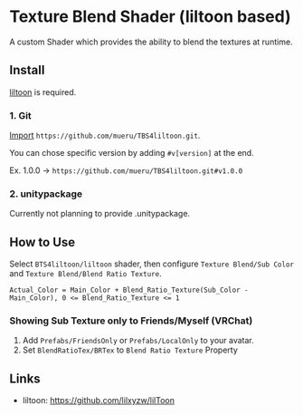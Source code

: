 # Texture Blend Shader (liltoon based)

A custom Shader which provides the ability to blend the textures at runtime.

## Install

[liltoon](https://github.com/lilxyzw/lilToon) is required.

### 1. Git

[Import](https://docs.unity3d.com/Manual/upm-ui-giturl.html) `https://github.com/mueru/TBS4liltoon.git`.

You can chose specific version by adding `#v[version]` at the end.

Ex. 1.0.0 -> `https://github.com/mueru/TBS4liltoon.git#v1.0.0`

### 2. unitypackage

Currently not planning to provide .unitypackage.

## How to Use

Select `BTS4liltoon/liltoon` shader, then configure `Texture Blend/Sub Color` and `Texture Blend/Blend Ratio Texture`.

`Actual_Color = Main_Color + Blend_Ratio_Texture(Sub_Color - Main_Color), 0 <= Blend_Ratio_Texture <= 1`

### Showing Sub Texture only to Friends/Myself (VRChat)

1. Add `Prefabs/FriendsOnly` or `Prefabs/LocalOnly` to your avatar.
1. Set `BlendRatioTex/BRTex` to `Blend Ratio Texture` Property

## Links

- liltoon: <https://github.com/lilxyzw/lilToon>
